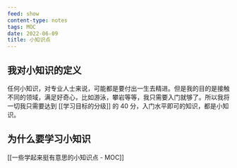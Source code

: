 ```yaml
---
feed: show
content-type: notes
tags: MOC
date: 2022-06-09
title: 小知识点
---
```


## 我对小知识的定义

任何小知识，对专业人士来说，可能都是要付出一生去精进。但是我的目的是接触不同的领域，满足好奇心，比如游泳，攀岩等等，我只需要入门就够了。所以我将一切我只需要达到 [[学习目标的分级]] 的 40 分，入门水平即可的知识，都是小知识。
## 为什么要学习小知识

[[一些学起来挺有意思的小知识点 - MOC]]